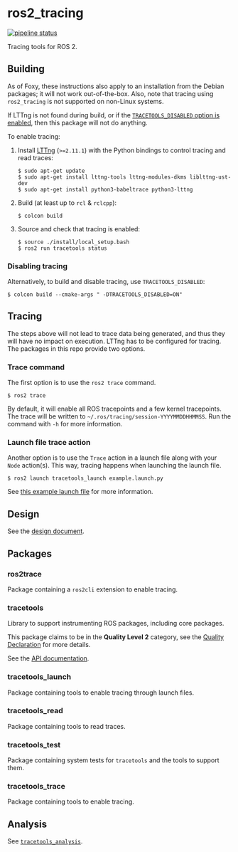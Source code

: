 # ros2_tracing

[![pipeline status](https://gitlab.com/micro-ROS/ros_tracing/ros2_tracing/badges/master/pipeline.svg)](https://gitlab.com/micro-ROS/ros_tracing/ros2_tracing/commits/master)

Tracing tools for ROS 2.

## Building

As of Foxy, these instructions also apply to an installation from the Debian packages; it will not work out-of-the-box. Also, note that tracing using `ros2_tracing` is not supported on non-Linux systems.

If LTTng is not found during build, or if the [`TRACETOOLS_DISABLED` option is enabled](#disabling-tracing), then this package will not do anything.

To enable tracing:

1. Install [LTTng](https://lttng.org/docs/v2.11/) (`>=2.11.1`) with the Python bindings to control tracing and read traces:
    ```
    $ sudo apt-get update
    $ sudo apt-get install lttng-tools lttng-modules-dkms liblttng-ust-dev
    $ sudo apt-get install python3-babeltrace python3-lttng
    ```
2. Build (at least up to `rcl` & `rclcpp`):
    ```
    $ colcon build
    ```
3. Source and check that tracing is enabled:
    ```
    $ source ./install/local_setup.bash
    $ ros2 run tracetools status
    ```

### Disabling tracing

Alternatively, to build and disable tracing, use `TRACETOOLS_DISABLED`:

```
$ colcon build --cmake-args " -DTRACETOOLS_DISABLED=ON"
```

## Tracing

The steps above will not lead to trace data being generated, and thus they will have no impact on execution. LTTng has to be configured for tracing. The packages in this repo provide two options.

### Trace command

The first option is to use the `ros2 trace` command.

```
$ ros2 trace
```

By default, it will enable all ROS tracepoints and a few kernel tracepoints. The trace will be written to `~/.ros/tracing/session-YYYYMMDDHHMMSS`. Run the command with `-h` for more information.

### Launch file trace action

Another option is to use the `Trace` action in a launch file along with your `Node` action(s). This way, tracing happens when launching the launch file.

```
$ ros2 launch tracetools_launch example.launch.py
```

See [this example launch file](./tracetools_launch/launch/example.launch.py) for more information.

## Design

See the [design document](./doc/design_ros_2.md).

## Packages

### ros2trace

Package containing a `ros2cli` extension to enable tracing.

### tracetools

Library to support instrumenting ROS packages, including core packages.

This package claims to be in the **Quality Level 2** category, see the [Quality Declaration](./tracetools/QUALITY_DECLARATION.md) for more details.

See the [API documentation](https://micro-ros.gitlab.io/ros_tracing/ros2_tracing-api/).

### tracetools_launch

Package containing tools to enable tracing through launch files.

### tracetools_read

Package containing tools to read traces.

### tracetools_test

Package containing system tests for `tracetools` and the tools to support them.

### tracetools_trace

Package containing tools to enable tracing.

## Analysis

See [`tracetools_analysis`](https://gitlab.com/micro-ROS/ros_tracing/tracetools_analysis).
